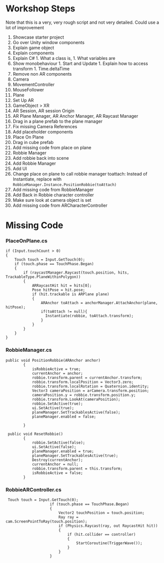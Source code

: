 # Workshop Steps
Note that this is a very, very rough script and not very detailed.
Could use a lot of improvement

1. Showcase starter project
  1. Go over Unity window components
  1. Explain game object
  1. Explain components
  1. Explain C#
    1. What a class is,
    1. What variables are
  1. Show monobehaviour
    1. Start and Update
    1. Explain how to access transform
    1. Time.deltaTime
1. Remove non AR components
  1. Camera
  1. MovementController
  1. MouseFollower
  1. Plane
1. Set Up AR
  1. GameObject > XR
  1. AR Session, AR session Origin
  1. AR Plane Manager, AR Anchor Manager, AR Raycast Manager
  1. Drag in a plane prefab to the plane manager
  1. Fix missing Camera References
1. Add placeholder components
  1. Place On Plane
  1. Drag in cube prefab
  1. Add missing code from place on plane
1. Robbie Manager
  1. Add robbie back into scene
  1. Add Robbie Manager
  1. Add UI
  1. Change place on plane to call robbie manager toattach: Instead of Instantiate, replace with `RobbieManager.Instance.PositionRobbie(toAttach)`
  1. Add missing code from RobbieManager
1. Add Back in Robbie character controller
  1. Make sure look at camera object is set
  1. Add missing code from ARCharacterController

# Missing Code
### PlaceOnPlane.cs
```
if (Input.touchCount > 0)
{
    Touch touch = Input.GetTouch(0);
    if (touch.phase == TouchPhase.Began)
    {
        if (raycastManager.Raycast(touch.position, hits, TrackableType.PlaneWithinPolygon))
        {
            ARRaycastHit hit = hits[0];
            Pose hitPose = hit.pose;
            if (hit.trackable is ARPlane plane)
            {
                ARAnchor toAttach = anchorManager.AttachAnchor(plane, hitPose);
                if(toAttach != null){
                  Instantiate(robbie, toAttach.transform);
                }
            }
        }
    }
}        
```
### RobbieManager.cs
```
public void PositionRobbie(ARAnchor anchor)
        {
            isRobbieActive = true;
            currentAnchor = anchor;
            robbie.transform.parent = currentAnchor.transform;
            robbie.transform.localPosition = Vector3.zero;
            robbie.transform.localRotation = Quaternion.identity;
            Vector3 cameraPosition = arCamera.transform.position;
            cameraPosition.y = robbie.transform.position.y;
            robbie.transform.LookAt(cameraPosition);
            robbie.SetActive(true);
            ui.SetActive(true);
            planeManager.SetTrackablesActive(false);
            planeManager.enabled = false;

        }

 public void ResetRobbie()
        {
            robbie.SetActive(false);
            ui.SetActive(false);
            planeManager.enabled = true;
            planeManager.SetTrackablesActive(true);
            Destroy(currentAnchor);
            currentAnchor = null;
            robbie.transform.parent = this.transform;
            isRobbieActive = false;
        }
```    
### RobbieARController.cs
```    
 Touch touch = Input.GetTouch(0);
                    if (touch.phase == TouchPhase.Began)
                    {
                        Vector2 touchPosition = touch.position;
                        Ray ray = cam.ScreenPointToRay(touch.position);
                        if (Physics.Raycast(ray, out RaycastHit hit))
                        {
                            if (hit.collider == controller)
                            {
                                StartCoroutine(TriggerWave());
                            }
                        }
                    }
```
